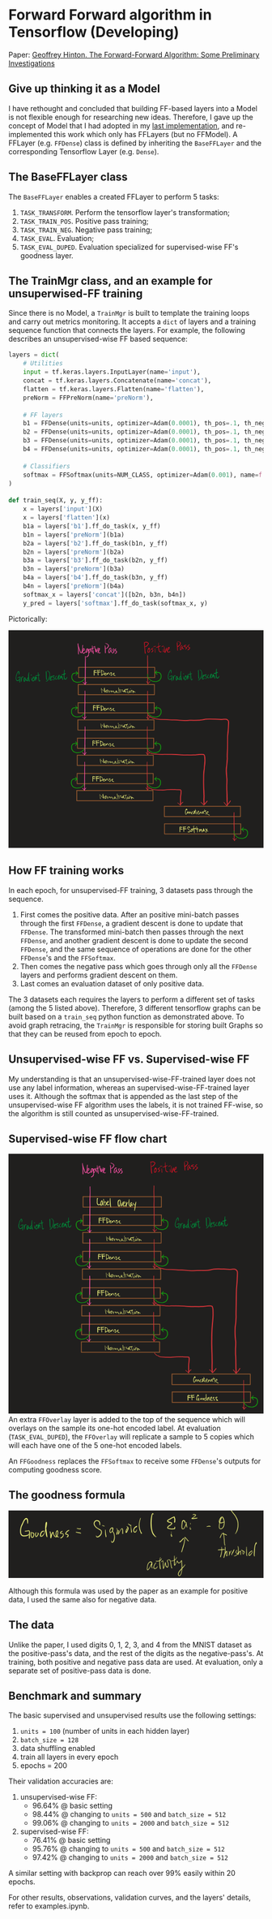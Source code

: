 # Forward Forward algorithm in Tensorflow (Developing)

Paper: [Geoffrey Hinton. The Forward-Forward Algorithm: Some Preliminary Investigations](https://www.cs.toronto.edu/~hinton/FFA13.pdf)

## Give up thinking it as a Model
I have rethought and concluded that building FF-based layers into a Model is not flexible enough for researching new ideas. Therefore, I gave up the concept of Model that I had adopted in my [last implementation](https://github.com/rmwkwok/forward_forward_algorithm/tree/main/old_model_based_implementation), and re-implemented this work which only has FFLayers (but no FFModel). A FFLayer (e.g. `FFDense`) class is defined by inheriting the `BaseFFLayer` and the corresponding Tensorflow Layer (e.g. `Dense`). 

## The BaseFFLayer class
The `BaseFFLayer` enables a created FFLayer to perform 5 tasks: 

1. `TASK_TRANSFORM`. Perform the tensorflow layer's transformation;
2. `TASK_TRAIN_POS`. Positive pass training;
3. `TASK_TRAIN_NEG`. Negative pass training;
4. `TASK_EVAL`. Evaluation;
5. `TASK_EVAL_DUPED`. Evaluation specialized for supervised-wise FF's goodness layer.

## The TrainMgr class, and an example for unsuperwised-FF training
Since there is no Model, a `TrainMgr` is built to template the training loops and carry out metrics monitoring. It accepts a `dict` of layers and a training sequence function that connects the layers. For example, the following describes an unsupervised-wise FF based sequence:

``` python
layers = dict(
    # Utilities
    input = tf.keras.layers.InputLayer(name='input'),
    concat = tf.keras.layers.Concatenate(name='concat'),
    flatten = tf.keras.layers.Flatten(name='flatten'),
    preNorm = FFPreNorm(name='preNorm'),

    # FF layers
    b1 = FFDense(units=units, optimizer=Adam(0.0001), th_pos=.1, th_neg=.1, name=f'b1'),
    b2 = FFDense(units=units, optimizer=Adam(0.0001), th_pos=.1, th_neg=.1, name=f'b2'),
    b3 = FFDense(units=units, optimizer=Adam(0.0001), th_pos=.1, th_neg=.1, name=f'b3'),
    b4 = FFDense(units=units, optimizer=Adam(0.0001), th_pos=.1, th_neg=.1, name=f'b4'),

    # Classifiers
    softmax = FFSoftmax(units=NUM_CLASS, optimizer=Adam(0.001), name=f'softmax'),
)

def train_seq(X, y, y_ff):
    x = layers['input'](X)
    x = layers['flatten'](x)
    b1a = layers['b1'].ff_do_task(x, y_ff)
    b1n = layers['preNorm'](b1a)
    b2a = layers['b2'].ff_do_task(b1n, y_ff)
    b2n = layers['preNorm'](b2a)
    b3a = layers['b3'].ff_do_task(b2n, y_ff)
    b3n = layers['preNorm'](b3a)
    b4a = layers['b4'].ff_do_task(b3n, y_ff)
    b4n = layers['preNorm'](b4a)
    softmax_x = layers['concat']([b2n, b3n, b4n])
    y_pred = layers['softmax'].ff_do_task(softmax_x, y)
```

Pictorically:

![unsupervisedFF](./images/unsupervisedFF.png)

## How FF training works

In each epoch, for unsupervised-FF training, 3 datasets pass through the sequence. 
1. First comes the positive data. After an positive mini-batch passes through the first `FFDense`, a gradient descent is done to update that `FFDense`. The transformed mini-batch then passes through the next `FFDense`, and another gradient descent is done to update the second `FFDense`, and the same sequence of operations are done for the other `FFDense`'s and the `FFSoftmax`. 
2. Then comes the negative pass which goes through only all the `FFDense` layers and performs gradient descent on them.
3. Last comes an evaluation dataset of only positive data. 

The 3 datasets each requires the layers to perform a different set of tasks (among the 5 listed above). Therefore, 3 different tensorflow graphs can be built based on a `train_seq` python function as demonstrated above. To avoid graph retracing, the `TrainMgr` is responsible for storing built Graphs so that they can be reused from epoch to epoch.  

## Unsupervised-wise FF vs. Supervised-wise FF

My understanding is that an unsupervised-wise-FF-trained layer does not use any label information, whereas an  supervised-wise-FF-trained layer uses it. Although the softmax that is appended as the last step of the unsupervised-wise FF algorithm uses the labels, it is not trained FF-wise, so the algorithm is still counted as unsupervised-wise-FF-trained.

## Supervised-wise FF flow chart

![supervisedFF](./images/supervisedFF.png)
An extra `FFOverlay` layer is added to the top of the sequence which will overlays on the sample its one-hot encoded label. At evaluation (`TASK_EVAL_DUPED`), the `FFOverlay` will replicate a sample to 5 copies which will each have one of the 5 one-hot encoded labels.

An `FFGoodness` replaces the `FFSoftmax` to receive some `FFDense`'s outputs for computing goodness score.

## The goodness formula

![goodness](./images/goodness.png)

Although this formula was used by the paper as an example for positive data, I used the same also for negative data.

## The data

Unlike the paper, I used digits 0, 1, 2, 3, and 4 from the MNIST dataset as the positive-pass's data, and the rest of the digits as the negative-pass's. At training, both positive and negative pass data are used. At evaluation, only a separate set of positive-pass data is done.

## Benchmark and summary

The basic supervised and unsupervised results use the following settings:

1. `units = 100` (number of units in each hidden layer)
2. `batch_size = 128`
3. data shuffling enabled
4. train all layers in every epoch
5. epochs = 200

Their validation accuracies are:

1. unsupervised-wise FF: 
    - 96.64% @ basic setting
    - 98.44% @ changing to `units = 500` and `batch_size = 512`
    - 99.06% @ changing to `units = 2000` and `batch_size = 512`
2. supervised-wise FF:
    - 76.41% @ basic setting
    - 95.76% @ changing to `units = 500` and `batch_size = 512`
    - 97.42% @ changing to `units = 2000` and `batch_size = 512`

A similar setting with backprop can reach over 99% easily within 20 epochs.

For other results, observations, validation curves, and the layers' details, refer to examples.ipynb.


